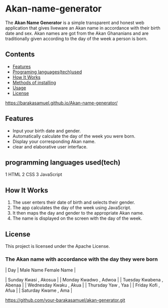 # Akan-name-generator

The **Akan Name Generator** is a simple transparent and honest web application that gives liveware an Akan name in accordance with their birth date and sex. Akan names are got from the Akan Ghananians and are traditionally given according to the day of the week a person is born.

##  Contents

- [Features](#features)
- [Programing languages(tech)used](#programming-languages(tech)-used)
- [How It Works](#how-it-works)
- [Methods of installing](#Methods-of-installing)
- [Usage](#usage)
- [License](#license)

https://barakasamuel.github.io/Akan-name-generator/

## Features

- Input your birth date and gender.
- Automatically calculate the day of the week you were born.
- Display your corresponding Akan name.
- clear and elaborative user interface.

## programming languages used(tech)

1 HTML
2 CSS
3 JavaScript

## How It Works

1. The user enters their date of birth and selects their gender.
2. The app calculates the day of the week using JavaScript.
3. It then maps the day and gender to the appropriate Akan name.
4. The name is displayed on the screen with the day of the week.
   
## License
This project is licensed under the Apache License.


### The Akan name with accordance with the day they were born

| Day       | Male Name  Female Name |

| Sunday     Kwasi   ,   Akosua      |
| Monday     Kwadwo   ,  Adwoa       |
| Tuesday    Kwabena   , Abenaa      |
| Wednesday  Kwaku   ,   Akua        |
| Thursday   Yaw     ,   Yaa         |
| Friday     Kofi   ,    Afua        |
| Saturday   Kwame  ,    Ama         |

 https://github.com/your-barakasamuel/akan-generator.git
